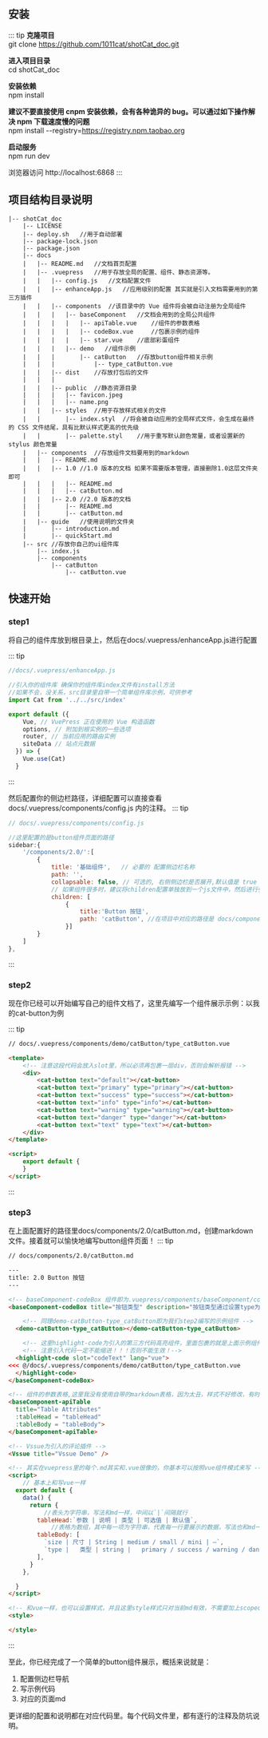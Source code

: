 ## 安装
::: tip
**克隆项目**        
git clone https://github.com/1011cat/shotCat_doc.git

**进入项目目录**        
cd shotCat_doc

**安装依赖**        
npm install

**建议不要直接使用 cnpm 安装依赖，会有各种诡异的 bug。可以通过如下操作解决 npm 下载速度慢的问题**       
npm install --registry=https://registry.npm.taobao.org

**启动服务**        
npm run dev

浏览器访问 http://localhost:6868
:::

## 项目结构目录说明

```
|-- shotCat_doc
    |-- LICENSE
    |-- deploy.sh   //用于自动部署
    |-- package-lock.json
    |-- package.json
    |-- docs
    |   |-- README.md   //文档首页配置
    |   |-- .vuepress   //用于存放全局的配置、组件、静态资源等。
    |   |   |-- config.js   //文档配置文件
    |   |   |-- enhanceApp.js   //应用级别的配置 其实就是引入文档需要用到的第三方插件
    |   |   |-- components  //该目录中的 Vue 组件将会被自动注册为全局组件
    |   |   |   |-- baseComponent   //文档会用到的全局公共组件
    |   |   |   |   |-- apiTable.vue    //组件的参数表格
    |   |   |   |   |-- codeBox.vue     //包裹示例的组件
    |   |   |   |   |-- star.vue    //底部彩蛋组件
    |   |   |   |-- demo   //组件示例 
    |   |   |       |-- catButton   //存放button组件相关示例
    |   |   |           |-- type_catButton.vue
    |   |   |-- dist    //存放打包后的文件
    |   |   |   
    |   |   |-- public  //静态资源目录
    |   |   |   |-- favicon.jpeg
    |   |   |   |-- name.png
    |   |   |-- styles  //用于存放样式相关的文件
    |   |       |-- index.styl  //将会被自动应用的全局样式文件，会生成在最终的 CSS 文件结尾，具有比默认样式更高的优先级
    |   |       |-- palette.styl    //用于重写默认颜色常量，或者设置新的 stylus 颜色常量
    |   |-- components  //存放组件文档要用到的markdown
    |   |   |-- README.md
    |   |   |-- 1.0 //1.0 版本的文档 如果不需要版本管理，直接删除1.0这层文件夹即可
    |   |   |   |-- README.md
    |   |   |   |-- catButton.md
    |   |   |-- 2.0 //2.0 版本的文档
    |   |       |-- README.md
    |   |       |-- catButton.md
    |   |-- guide   //使用说明的文件夹
    |       |-- introduction.md
    |       |-- quickStart.md
    |-- src //存放你自己的ui组件库
        |-- index.js
        |-- components
            |-- catButton
                |-- catButton.vue
```

## 快速开始
### step1
将自己的组件库放到根目录上，然后在docs/.vuepress/enhanceApp.js进行配置

::: tip
```js
//docs/.vuepress/enhanceApp.js

//引入你的组件库 确保你的组件库index文件有install方法
//如果不会，没关系，src目录里自带一个简单组件库示例，可供参考
import Cat from '../../src/index'

export default ({
    Vue, // VuePress 正在使用的 Vue 构造函数
    options, // 附加到根实例的一些选项
    router, // 当前应用的路由实例
    siteData // 站点元数据
  }) => {
    Vue.use(Cat)    
  }
```
::: 

然后配置你的侧边栏路径，详细配置可以直接查看docs/.vuepress/components/config.js 内的注释。
::: tip
```js
// docs/.vuepress/components/config.js

//这里配置的是button组件页面的路径
sidebar:{
    '/components/2.0/':[
        {
            title: '基础组件',   // 必要的 配置侧边栏名称
            path: '', 
            collapsable: false, // 可选的, 右侧侧边栏是否展开,默认值是 true
            // 如果组件很多时，建议将children配置单独放到一个js文件中，然后进行引入
            children: [
                {
                    title:'Button 按钮',
                    path: 'catButton', //在项目中对应的路径是 docs/components/2.0/catButton.md
                }]
        }
    ]
},

```
::: 

### step2 
现在你已经可以开始编写自己的组件文档了，这里先编写一个组件展示示例：以我的cat-button为例

::: tip
```html
// docs/.vuepress/components/demo/catButton/type_catButton.vue

<template>
    <!-- 注意这段代码会放入slot里，所以必须再包裹一层div，否则会解析报错 -->
    <div>
        <cat-button text="default"></cat-button>
        <cat-button text="primary" type="primary"></cat-button>
        <cat-button text="success" type="success"></cat-button>
        <cat-button text="info" type="info"></cat-button>
        <cat-button text="warning" type="warning"></cat-button>
        <cat-button text="danger" type="danger"></cat-button>
        <cat-button text="text" type="text"></cat-button>
    </div>
</template>

<script>
    export default {
    }
</script>

```
::: 


### step3
在上面配置好的路径里docs/components/2.0/catButton.md，创建markdown文件。接着就可以愉快地编写button组件页面！
::: tip
```html
// docs/components/2.0/catButton.md

---
title: 2.0 Button 按钮
---

<!-- baseComponent-codeBox 组件即为.vuepress/components/baseComponent/codeBox文件，vuepress会默认把它解析为`baseComponent-codeBox`组件，这里我们如下对代码进行包裹，具体功能可以查看codeBox注释和页面效果 -->
<baseComponent-codeBox title="按钮类型" description="按钮类型通过设置type为primary、success、info、warning、danger、text创建不同样式的按钮，不设置为默认样式。" onlineLink="https://codepen.io/1011cat/pen/KjEOWO">

    <!-- 同理demo-catButton-type_catButton即为我们step2编写的示例组件 -->
  <demo-catButton-type_catButton></demo-catButton-type_catButton>

    <!-- 这里highlight-code为引入的第三方代码高亮组件，里面包裹的就是上面示例组件的代码 -->
    <!-- 注意引入代码一定不能缩进！！！否则不能生效！-->
  <highlight-code slot="codeText" lang="vue">
<<< @/docs/.vuepress/components/demo/catButton/type_catButton.vue
  </highlight-code>
</baseComponent-codeBox>

<!-- 组件的参数表格,这里我没有使用自带的markdown表格，因为太丑，样式不好修改，有时参数描述较少时，不能自动撑满一行，所以自己写了一个组件；titile为表格标题，tableHead为表头，tableBody为具体参数设置，并且支持el-table的table参数 -->
<baseComponent-apiTable
  title="Table Attributes"
  :tableHead = "tableHead"
  :tableBody = "tableBody">
</baseComponent-apiTable>

<!-- Vssue为引入的评论插件 -->
<Vssue title="Vssue Demo" />

<!-- 其实在vuepress里的每个.md其实和.vue很像的，你基本可以按照vue组件模式来写 -->
<script>
    // 基本上和写vue一样
  export default {
    data() {
      return {
          //表头为字符串，写法和md一样，中间以`|`间隔就行
        tableHead:`参数 | 说明 | 类型 | 可选值 | 默认值`,
            //表格为数组，其中每一项为字符串，代表每一行要展示的数据，写法也和md一样，中间以`|`间隔就行
        tableBody: [
          `size | 尺寸 | String | medium / small / mini | —`,
          `type |	类型 | string |	primary / success / warning / danger / info / text | —`
        ],
      }
    },

  }
</script>

<!-- 和vue一样，也可以设置样式，并且这里style样式只对当前md有效，不需要加上scoped -->
<style>

</style>

```
::: 

至此，你已经完成了一个简单的button组件展示，概括来说就是：
1. 配置侧边栏导航 
2. 写示例代码 
3. 对应的页面md

更详细的配置和说明都在对应代码里。每个代码文件里，都有逐行的注释及防坑说明。

<baseComponent-star></baseComponent-star>